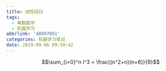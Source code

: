 ```yaml
---
title: 线性回归
tags:
  - 离散数学
  - 机器学习
abbrlink: '40997091'
categories: 机器学习笔记
date: 2019-09-06 09:59:42
---
```


$$\sum_{i=0}^n i^3 = \frac{(n^2+n)(n+6)}{9}$$

